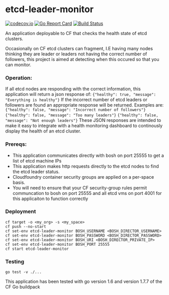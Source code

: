 # etcd-leader-monitor

[![codecov.io](https://codecov.io/github/FidelityInternational/etcd-leader-monitor/coverage.svg?branch=master)](https://codecov.io/github/FidelityInternational/etcd-leader-monitor?branch=master)
[![Go Report Card](https://goreportcard.com/badge/github.com/FidelityInternational/etcd-leader-monitor)](https://goreportcard.com/report/github.com/FidelityInternational/etcd-leader-monitor)
[![Build Status](https://travis-ci.org/FidelityInternational/etcd-leader-monitor.svg?branch=master)](https://travis-ci.org/FidelityInternational/etcd-leader-monitor)

An application deployable to CF that checks the health state of etcd clusters.

Occasionally on CF etcd clusters can fragment, I.E having many nodes thinking they are leader or leaders not having the correct number of followers, this project is aimed at detecting when this occured so that you can monitor.

### Operation:
If all etcd nodes are responding with the correct information, this application will return a json response of: `{"healthy": true, "message": "Everything is healthy"}`
If the incorrect number of etcd leaders or followers are found an appropriate response will be returned. Examples are:
`{"healthy": false, "message": "Incorrect number of followers"}`
`{"healthy": false, "message": "Too many leaders"}`
`{"healthy": false, "message": "Not enough leaders"}`
These JSON responses are intended to make it easy to integrate with a health monitoring dashboard to continously display the health of an etcd cluster.

### Prereqs:
- This application communicates directly with bosh on port 25555 to get a list of etcd machine IPs
- This application makes http requests directly to the etcd nodes to find the etcd leader status.
- Cloudfoundry container security groups are applied on a per-space basis.
- You will need to ensure that your CF security-group rules permit communcation to bosh on port 25555 and all etcd vms on port 4001 for this applicaiton to function correctly

### Deployment

```
cf target -o <my_org> -s <my_space>
cf push --no-start
cf set-env etcd-leader-monitor BOSH_USERNAME <BOSH_DIRECTOR_USERNAME>
cf set-env etcd-leader-monitor BOSH_PASSWORD <BOSH_DIRECTOR_PASSWORD>
cf set-env etcd-leader-monitor BOSH_URI <BOSH_DIRECTOR_PRIVATE_IP>
cf set-env etcd-leader-monitor BOSH_PORT 25555
cf start etcd-leader-monitor
```

### Testing

`go test -v ./...`

This application has been tested with go version 1.6 and version 1.7.7 of the CF Go buildpack
